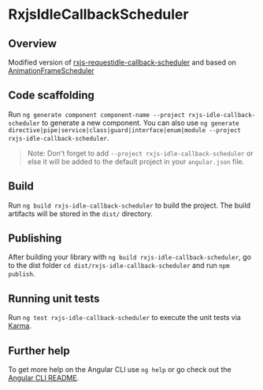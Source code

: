 # RxjsIdleCallbackScheduler

## Overview

Modified version of [rxjs-requestidle-callback-scheduler](https://github.com/kwonoj/rxjs-requestidlecallback-scheduler) and based on [AnimationFrameScheduler](https://github.com/ReactiveX/rxjs/blob/master/src/internal/scheduler/animationFrame.ts)

## Code scaffolding

Run `ng generate component component-name --project rxjs-idle-callback-scheduler` to generate a new component. You can also use `ng generate directive|pipe|service|class|guard|interface|enum|module --project rxjs-idle-callback-scheduler`.

> Note: Don't forget to add `--project rxjs-idle-callback-scheduler` or else it will be added to the default project in your `angular.json` file.

## Build

Run `ng build rxjs-idle-callback-scheduler` to build the project. The build artifacts will be stored in the `dist/` directory.

## Publishing

After building your library with `ng build rxjs-idle-callback-scheduler`, go to the dist folder `cd dist/rxjs-idle-callback-scheduler` and run `npm publish`.

## Running unit tests

Run `ng test rxjs-idle-callback-scheduler` to execute the unit tests via [Karma](https://karma-runner.github.io).

## Further help

To get more help on the Angular CLI use `ng help` or go check out the [Angular CLI README](https://github.com/angular/angular-cli/blob/master/README.md).
